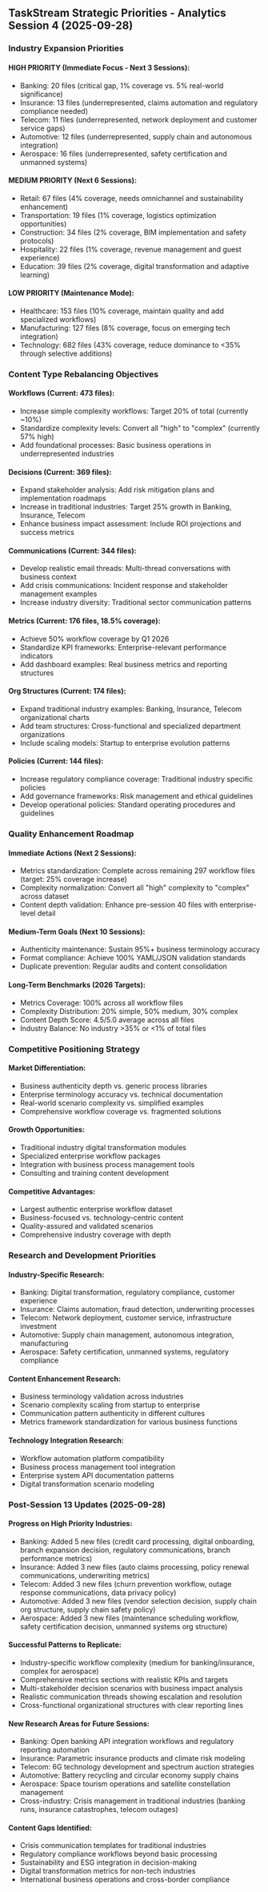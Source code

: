 ## TaskStream Strategic Priorities - Analytics Session 4 (2025-09-28)

### Industry Expansion Priorities

#### HIGH PRIORITY (Immediate Focus - Next 3 Sessions):
- Banking: 20 files (critical gap, 1% coverage vs. 5% real-world significance)
- Insurance: 13 files (underrepresented, claims automation and regulatory compliance needed)
- Telecom: 11 files (underrepresented, network deployment and customer service gaps)
- Automotive: 12 files (underrepresented, supply chain and autonomous integration)
- Aerospace: 16 files (underrepresented, safety certification and unmanned systems)

#### MEDIUM PRIORITY (Next 6 Sessions):
- Retail: 67 files (4% coverage, needs omnichannel and sustainability enhancement)
- Transportation: 19 files (1% coverage, logistics optimization opportunities)
- Construction: 34 files (2% coverage, BIM implementation and safety protocols)
- Hospitality: 22 files (1% coverage, revenue management and guest experience)
- Education: 39 files (2% coverage, digital transformation and adaptive learning)

#### LOW PRIORITY (Maintenance Mode):
- Healthcare: 153 files (10% coverage, maintain quality and add specialized workflows)
- Manufacturing: 127 files (8% coverage, focus on emerging tech integration)
- Technology: 682 files (43% coverage, reduce dominance to <35% through selective additions)

### Content Type Rebalancing Objectives

#### Workflows (Current: 473 files):
- Increase simple complexity workflows: Target 20% of total (currently ~10%)
- Standardize complexity levels: Convert all "high" to "complex" (currently 57% high)
- Add foundational processes: Basic business operations in underrepresented industries

#### Decisions (Current: 369 files):
- Expand stakeholder analysis: Add risk mitigation plans and implementation roadmaps
- Increase in traditional industries: Target 25% growth in Banking, Insurance, Telecom
- Enhance business impact assessment: Include ROI projections and success metrics

#### Communications (Current: 344 files):
- Develop realistic email threads: Multi-thread conversations with business context
- Add crisis communications: Incident response and stakeholder management examples
- Increase industry diversity: Traditional sector communication patterns

#### Metrics (Current: 176 files, 18.5% coverage):
- Achieve 50% workflow coverage by Q1 2026
- Standardize KPI frameworks: Enterprise-relevant performance indicators
- Add dashboard examples: Real business metrics and reporting structures

#### Org Structures (Current: 174 files):
- Expand traditional industry examples: Banking, Insurance, Telecom organizational charts
- Add team structures: Cross-functional and specialized department organizations
- Include scaling models: Startup to enterprise evolution patterns

#### Policies (Current: 144 files):
- Increase regulatory compliance coverage: Traditional industry specific policies
- Add governance frameworks: Risk management and ethical guidelines
- Develop operational policies: Standard operating procedures and guidelines

### Quality Enhancement Roadmap

#### Immediate Actions (Next 2 Sessions):
- Metrics standardization: Complete across remaining 297 workflow files (target: 25% coverage increase)
- Complexity normalization: Convert all "high" complexity to "complex" across dataset
- Content depth validation: Enhance pre-session 40 files with enterprise-level detail

#### Medium-Term Goals (Next 10 Sessions):
- Authenticity maintenance: Sustain 95%+ business terminology accuracy
- Format compliance: Achieve 100% YAML/JSON validation standards
- Duplicate prevention: Regular audits and content consolidation

#### Long-Term Benchmarks (2026 Targets):
- Metrics Coverage: 100% across all workflow files
- Complexity Distribution: 20% simple, 50% medium, 30% complex
- Content Depth Score: 4.5/5.0 average across all files
- Industry Balance: No industry >35% or <1% of total files

### Competitive Positioning Strategy

#### Market Differentiation:
- Business authenticity depth vs. generic process libraries
- Enterprise terminology accuracy vs. technical documentation
- Real-world scenario complexity vs. simplified examples
- Comprehensive workflow coverage vs. fragmented solutions

#### Growth Opportunities:
- Traditional industry digital transformation modules
- Specialized enterprise workflow packages
- Integration with business process management tools
- Consulting and training content development

#### Competitive Advantages:
- Largest authentic enterprise workflow dataset
- Business-focused vs. technology-centric content
- Quality-assured and validated scenarios
- Comprehensive industry coverage with depth

### Research and Development Priorities

#### Industry-Specific Research:
- Banking: Digital transformation, regulatory compliance, customer experience
- Insurance: Claims automation, fraud detection, underwriting processes
- Telecom: Network deployment, customer service, infrastructure investment
- Automotive: Supply chain management, autonomous integration, manufacturing
- Aerospace: Safety certification, unmanned systems, regulatory compliance

#### Content Enhancement Research:
- Business terminology validation across industries
- Scenario complexity scaling from startup to enterprise
- Communication pattern authenticity in different cultures
- Metrics framework standardization for various business functions

#### Technology Integration Research:
- Workflow automation platform compatibility
- Business process management tool integration
- Enterprise system API documentation patterns
- Digital transformation scenario modeling

### Post-Session 13 Updates (2025-09-28)

#### Progress on High Priority Industries:
- Banking: Added 5 new files (credit card processing, digital onboarding, branch expansion decision, regulatory communications, branch performance metrics)
- Insurance: Added 3 new files (auto claims processing, policy renewal communications, underwriting metrics)
- Telecom: Added 3 new files (churn prevention workflow, outage response communications, data privacy policy)
- Automotive: Added 3 new files (vendor selection decision, supply chain org structure, supply chain safety policy)
- Aerospace: Added 3 new files (maintenance scheduling workflow, safety certification decision, unmanned systems org structure)

#### Successful Patterns to Replicate:
- Industry-specific workflow complexity (medium for banking/insurance, complex for aerospace)
- Comprehensive metrics sections with realistic KPIs and targets
- Multi-stakeholder decision scenarios with business impact analysis
- Realistic communication threads showing escalation and resolution
- Cross-functional organizational structures with clear reporting lines

#### New Research Areas for Future Sessions:
- Banking: Open banking API integration workflows and regulatory reporting automation
- Insurance: Parametric insurance products and climate risk modeling
- Telecom: 6G technology development and spectrum auction strategies
- Automotive: Battery recycling and circular economy supply chains
- Aerospace: Space tourism operations and satellite constellation management
- Cross-industry: Crisis management in traditional industries (banking runs, insurance catastrophes, telecom outages)

#### Content Gaps Identified:
- Crisis communication templates for traditional industries
- Regulatory compliance workflows beyond basic processing
- Sustainability and ESG integration in decision-making
- Digital transformation metrics for non-tech industries
- International business operations and cross-border compliance